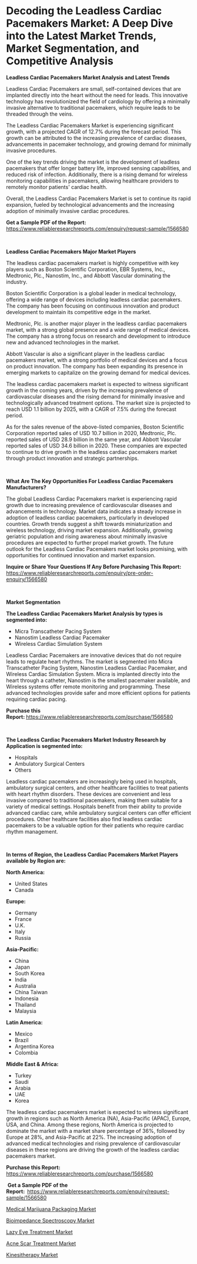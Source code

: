 <p><h1>Decoding the Leadless Cardiac Pacemakers Market: A Deep Dive into the Latest Market Trends, Market Segmentation, and Competitive Analysis</h1></p><p><strong>Leadless Cardiac Pacemakers Market Analysis and Latest Trends</strong></p>
<p><p>Leadless Cardiac Pacemakers are small, self-contained devices that are implanted directly into the heart without the need for leads. This innovative technology has revolutionized the field of cardiology by offering a minimally invasive alternative to traditional pacemakers, which require leads to be threaded through the veins.</p><p>The Leadless Cardiac Pacemakers Market is experiencing significant growth, with a projected CAGR of 12.7% during the forecast period. This growth can be attributed to the increasing prevalence of cardiac diseases, advancements in pacemaker technology, and growing demand for minimally invasive procedures.</p><p>One of the key trends driving the market is the development of leadless pacemakers that offer longer battery life, improved sensing capabilities, and reduced risk of infection. Additionally, there is a rising demand for wireless monitoring capabilities in pacemakers, allowing healthcare providers to remotely monitor patients' cardiac health.</p><p>Overall, the Leadless Cardiac Pacemakers Market is set to continue its rapid expansion, fueled by technological advancements and the increasing adoption of minimally invasive cardiac procedures.</p></p>
<p><strong>Get a Sample PDF of the Report:&nbsp;</strong> <a href="https://www.reliableresearchreports.com/enquiry/request-sample/1566580">https://www.reliableresearchreports.com/enquiry/request-sample/1566580</a></p>
<p>&nbsp;</p>
<p><strong>Leadless Cardiac Pacemakers Major Market Players</strong></p>
<p><p>The leadless cardiac pacemakers market is highly competitive with key players such as Boston Scientific Corporation, EBR Systems, Inc., Medtronic, Plc., Nanostim, Inc., and Abbott Vascular dominating the industry. </p><p>Boston Scientific Corporation is a global leader in medical technology, offering a wide range of devices including leadless cardiac pacemakers. The company has been focusing on continuous innovation and product development to maintain its competitive edge in the market.</p><p>Medtronic, Plc. is another major player in the leadless cardiac pacemakers market, with a strong global presence and a wide range of medical devices. The company has a strong focus on research and development to introduce new and advanced technologies in the market.</p><p>Abbott Vascular is also a significant player in the leadless cardiac pacemakers market, with a strong portfolio of medical devices and a focus on product innovation. The company has been expanding its presence in emerging markets to capitalize on the growing demand for medical devices.</p><p>The leadless cardiac pacemakers market is expected to witness significant growth in the coming years, driven by the increasing prevalence of cardiovascular diseases and the rising demand for minimally invasive and technologically advanced treatment options. The market size is projected to reach USD 1.1 billion by 2025, with a CAGR of 7.5% during the forecast period.</p><p>As for the sales revenue of the above-listed companies, Boston Scientific Corporation reported sales of USD 10.7 billion in 2020, Medtronic, Plc. reported sales of USD 28.9 billion in the same year, and Abbott Vascular reported sales of USD 34.6 billion in 2020. These companies are expected to continue to drive growth in the leadless cardiac pacemakers market through product innovation and strategic partnerships.</p></p>
<p>&nbsp;</p>
<p><strong>What Are The Key Opportunities For Leadless Cardiac Pacemakers Manufacturers?</strong></p>
<p><p>The global Leadless Cardiac Pacemakers market is experiencing rapid growth due to increasing prevalence of cardiovascular diseases and advancements in technology. Market data indicates a steady increase in adoption of leadless cardiac pacemakers, particularly in developed countries. Growth trends suggest a shift towards miniaturization and wireless technology, driving market expansion. Additionally, growing geriatric population and rising awareness about minimally invasive procedures are expected to further propel market growth. The future outlook for the Leadless Cardiac Pacemakers market looks promising, with opportunities for continued innovation and market expansion.</p></p>
<p><strong>Inquire or Share Your Questions If Any Before Purchasing This Report:</strong> <a href="https://www.reliableresearchreports.com/enquiry/pre-order-enquiry/1566580">https://www.reliableresearchreports.com/enquiry/pre-order-enquiry/1566580</a></p>
<p>&nbsp;</p>
<p><strong>Market Segmentation</strong></p>
<p><strong>The Leadless Cardiac Pacemakers Market Analysis by types is segmented into:</strong></p>
<p><ul><li>Micra Transcatheter Pacing System</li><li>Nanostim Leadless Cardiac Pacemaker</li><li>Wireless Cardiac Simulation System</li></ul></p>
<p><p>Leadless Cardiac Pacemakers are innovative devices that do not require leads to regulate heart rhythms. The market is segmented into Micra Transcatheter Pacing System, Nanostim Leadless Cardiac Pacemaker, and Wireless Cardiac Simulation System. Micra is implanted directly into the heart through a catheter, Nanostim is the smallest pacemaker available, and Wireless systems offer remote monitoring and programming. These advanced technologies provide safer and more efficient options for patients requiring cardiac pacing.</p></p>
<p><strong>Purchase this Report:&nbsp;</strong><a href="https://www.reliableresearchreports.com/purchase/1566580">https://www.reliableresearchreports.com/purchase/1566580</a></p>
<p>&nbsp;</p>
<p><strong>The Leadless Cardiac Pacemakers Market Industry Research by Application is segmented into:</strong></p>
<p><ul><li>Hospitals</li><li>Ambulatory Surgical Centers</li><li>Others</li></ul></p>
<p><p>Leadless cardiac pacemakers are increasingly being used in hospitals, ambulatory surgical centers, and other healthcare facilities to treat patients with heart rhythm disorders. These devices are convenient and less invasive compared to traditional pacemakers, making them suitable for a variety of medical settings. Hospitals benefit from their ability to provide advanced cardiac care, while ambulatory surgical centers can offer efficient procedures. Other healthcare facilities also find leadless cardiac pacemakers to be a valuable option for their patients who require cardiac rhythm management.</p></p>
<p>&nbsp;</p>
<p><strong>In terms of Region, the Leadless Cardiac Pacemakers Market Players available by Region are:</strong></p>
<p>
    <p> <strong> North America: </strong>
        <ul>
            <li>United States</li>
            <li>Canada</li>
        </ul>
        </p> 
    <p> <strong> Europe: </strong>
        <ul>
            <li>Germany</li>
            <li>France</li>
            <li>U.K.</li>
            <li>Italy</li>
            <li>Russia</li>
        </ul>
        </p> 
    <p> <strong> Asia-Pacific: </strong>
        <ul>
            <li>China</li>
            <li>Japan</li>
            <li>South Korea</li>
            <li>India</li>
            <li>Australia</li>
            <li>China Taiwan</li>
            <li>Indonesia</li>
            <li>Thailand</li>
            <li>Malaysia</li>
        </ul>
        </p> 
    <p> <strong> Latin America: </strong>
        <ul>
            <li>Mexico</li>
            <li>Brazil</li>
            <li>Argentina Korea</li>
            <li>Colombia</li>
        </ul>
        </p> 
    <p> <strong> Middle East & Africa: </strong>
        <ul>
            <li>Turkey</li>
            <li>Saudi</li>
            <li>Arabia</li>
            <li>UAE</li>
            <li>Korea</li>
        </ul>
    </p>
    </p>
<p><p>The leadless cardiac pacemakers market is expected to witness significant growth in regions such as North America (NA), Asia-Pacific (APAC), Europe, USA, and China. Among these regions, North America is projected to dominate the market with a market share percentage of 36%, followed by Europe at 28%, and Asia-Pacific at 22%. The increasing adoption of advanced medical technologies and rising prevalence of cardiovascular diseases in these regions are driving the growth of the leadless cardiac pacemakers market.</p></p>
<p><strong>Purchase this Report: </strong><a href="https://www.reliableresearchreports.com/purchase/1566580">https://www.reliableresearchreports.com/purchase/1566580</a></p>
<p>&nbsp;<strong>Get a Sample PDF of the Report:&nbsp;&nbsp;</strong><a href="https://www.reliableresearchreports.com/enquiry/request-sample/1566580">https://www.reliableresearchreports.com/enquiry/request-sample/1566580</a></p>
<p><strong></strong></p>
<p><p><a href="https://github.com/pgtimber/Market-Research-Report-List-1/blob/main/medical-marijuana-packaging-market.md">Medical Marijuana Packaging Market</a></p><p><a href="https://medium.com/@clevehilll2023/bioimpedance-spectroscopy-market-size-reveals-the-best-marketing-channels-in-global-industry-75b0be24a73e">Bioimpedance Spectroscopy Market</a></p><p><a href="https://medium.com/@clevehilll2023/lazy-eye-treatment-market-size-and-market-trends-complete-industry-overview-2024-to-2031-5a0c4b274714">Lazy Eye Treatment Market</a></p><p><a href="https://medium.com/@clevehilll2023/acne-scar-treatment-market-outlook-industry-overview-and-forecast-2024-to-2031-daeb5ad09cb1">Acne Scar Treatment Market</a></p><p><a href="https://medium.com/@clevehilll2023/kinesitherapy-market-size-and-market-trends-complete-industry-overview-2024-to-2031-f57701355851">Kinesitherapy Market</a></p></p>
